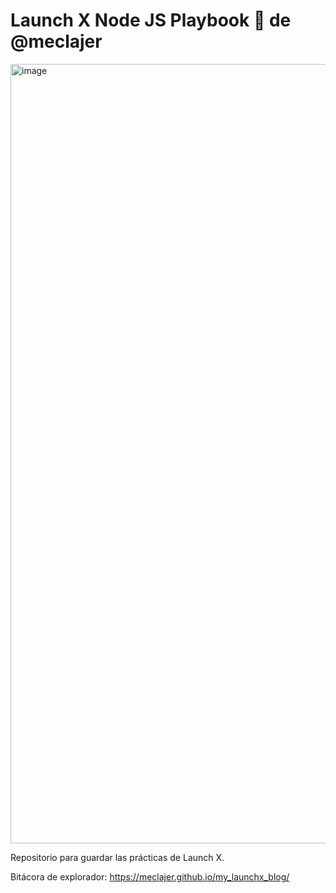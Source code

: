 # Launch X Node JS Playbook 🚀 de @meclajer

<img width="1247" alt="image" src="https://user-images.githubusercontent.com/17634377/159151704-8949639b-ae5f-405a-a8b8-8d97f3f150cd.png">

Repositorio para guardar las prácticas de Launch X.

Bitácora de explorador: https://meclajer.github.io/my_launchx_blog/ 
